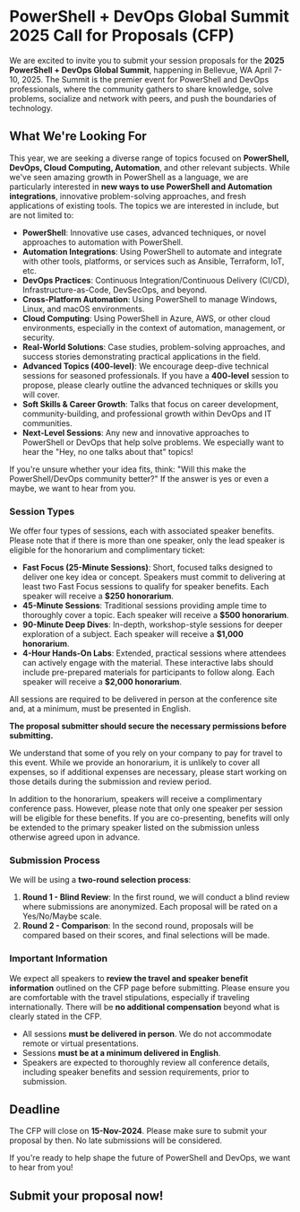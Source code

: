 # PowerShell + DevOps Global Summit 2025 Call for Proposals (CFP)

We are excited to invite you to submit your session proposals for the **2025 PowerShell + DevOps Global Summit**, happening in Bellevue, WA April 7-10, 2025. The Summit is the premier event for PowerShell and DevOps professionals, where the community gathers to share knowledge, solve problems, socialize and network with peers, and push the boundaries of technology.

## What We're Looking For

This year, we are seeking a diverse range of topics focused on **PowerShell, DevOps, Cloud Computing, Automation**, and other relevant subjects. While we've seen amazing growth in PowerShell as a language, we are particularly interested in **new ways to use PowerShell and Automation integrations**, innovative problem-solving approaches, and fresh applications of existing tools. The topics we are interested in include, but are not limited to:

- **PowerShell**: Innovative use cases, advanced techniques, or novel approaches to automation with PowerShell.
- **Automation Integrations**: Using PowerShell to automate and integrate with other tools, platforms, or services such as Ansible, Terraform, IoT, etc.
- **DevOps Practices**: Continuous Integration/Continuous Delivery (CI/CD), Infrastructure-as-Code, DevSecOps, and beyond.
- **Cross-Platform Automation**: Using PowerShell to manage Windows, Linux, and macOS environments.
- **Cloud Computing**: Using PowerShell in Azure, AWS, or other cloud environments, especially in the context of automation, management, or security.
- **Real-World Solutions**: Case studies, problem-solving approaches, and success stories demonstrating practical applications in the field.
- **Advanced Topics (400-level)**: We encourage deep-dive technical sessions for seasoned professionals. If you have a **400-level** session to propose, please clearly outline the advanced techniques or skills you will cover.
- **Soft Skills & Career Growth**: Talks that focus on career development, community-building, and professional growth within DevOps and IT communities.
- **Next-Level Sessions**: Any new and innovative approaches to PowerShell or DevOps that help solve problems. We especially want to hear the "Hey, no one talks about that" topics!

If you're unsure whether your idea fits, think: "Will this make the PowerShell/DevOps community better?" If the answer is yes or even a maybe, we want to hear from you.

### Session Types

We offer four types of sessions, each with associated speaker benefits. Please note that if there is more than one speaker, only the lead speaker is eligible for the honorarium and complimentary ticket:

- **Fast Focus (25-Minute Sessions)**: Short, focused talks designed to deliver one key idea or concept. Speakers must commit to delivering at least two Fast Focus sessions to qualify for speaker benefits. Each speaker will receive a **$250 honorarium**.
- **45-Minute Sessions**: Traditional sessions providing ample time to thoroughly cover a topic. Each speaker will receive a **$500 honorarium**.
- **90-Minute Deep Dives**: In-depth, workshop-style sessions for deeper exploration of a subject. Each speaker will receive a **$1,000 honorarium**.
- **4-Hour Hands-On Labs**: Extended, practical sessions where attendees can actively engage with the material. These interactive labs should include pre-prepared materials for participants to follow along. Each speaker will receive a **$2,000 honorarium**.

All sessions are required to be delivered in person at the conference site and, at a minimum, must be presented in English.

**The proposal submitter should secure the necessary permissions before submitting.**

We understand that some of you rely on your company to pay for travel to this event.  While we provide an honorarium, it is unlikely to cover all expenses, so if additional expenses are necessary, please start working on those details during the submission and review period.

In addition to the honorarium, speakers will receive a complimentary conference pass. However, please note that only one speaker per session will be eligible for these benefits. If you are co-presenting, benefits will only be extended to the primary speaker listed on the submission unless otherwise agreed upon in advance.

### Submission Process

We will be using a **two-round selection process**:

1. **Round 1 - Blind Review**: In the first round, we will conduct a blind review where submissions are anonymized. Each proposal will be rated on a Yes/No/Maybe scale.
2. **Round 2 - Comparison**: In the second round, proposals will be compared based on their scores, and final selections will be made.

### Important Information

We expect all speakers to **review the travel and speaker benefit information** outlined on the CFP page before submitting. Please ensure you are comfortable with the travel stipulations, especially if traveling internationally. There will be **no additional compensation** beyond what is clearly stated in the CFP.


- All sessions **must be delivered in person**. We do not accommodate remote or virtual presentations.
- Sessions **must be at a minimum delivered in English**.
- Speakers are expected to thoroughly review all conference details, including speaker benefits and session requirements, prior to submission. 

## Deadline

The CFP will close on **15-Nov-2024**. Please make sure to submit your proposal by then. No late submissions will be considered.


If you're ready to help shape the future of PowerShell and DevOps, we want to hear from you! 

## Submit your proposal now!
